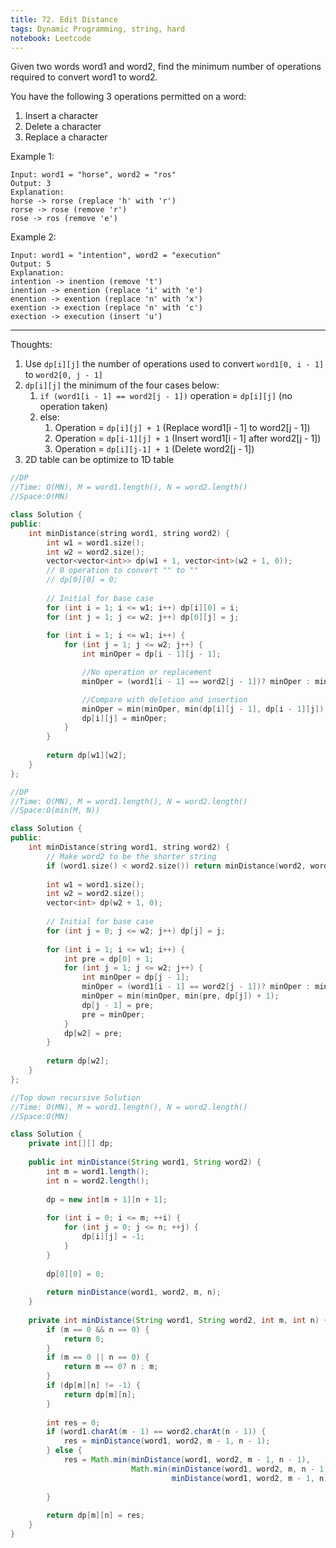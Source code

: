 ```yaml
---
title: 72. Edit Distance
tags: Dynamic Programming, string, hard
notebook: Leetcode
---
```


Given two words word1 and word2, find the minimum number of operations required to convert word1 to word2.

You have the following 3 operations permitted on a word:

1. Insert a character
2. Delete a character
3. Replace a character

Example 1:

```
Input: word1 = "horse", word2 = "ros"
Output: 3
Explanation: 
horse -> rorse (replace 'h' with 'r')
rorse -> rose (remove 'r')
rose -> ros (remove 'e')
```
Example 2:
```
Input: word1 = "intention", word2 = "execution"
Output: 5
Explanation: 
intention -> inention (remove 't')
inention -> enention (replace 'i' with 'e')
enention -> exention (replace 'n' with 'x')
exention -> exection (replace 'n' with 'c')
exection -> execution (insert 'u')
```

----------
Thoughts:
1. Use `dp[i][j]` the number of operations used to convert `word1[0, i - 1]` to `word2[0, j - 1]`
2. `dp[i][j]` the minimum of the four cases below:
   1.  `if (word1[i - 1] == word2[j - 1])` operation = `dp[i][j]` (no operation taken)
   2.  else:
       1. Operation = `dp[i][j] + 1` (Replace word1[i - 1] to word2[j - 1])
       2. Operation = `dp[i-1][j] + 1` (Insert word1[i - 1] after word2[j - 1])
       3. Operation = `dp[i][j-1] + 1` (Delete word2[j - 1])
3. 2D table can be optimize to 1D table

```c++
//DP
//Time: O(MN), M = word1.length(), N = word2.length()
//Space:O(MN)

class Solution {
public:
    int minDistance(string word1, string word2) {
        int w1 = word1.size();
        int w2 = word2.size();
        vector<vector<int>> dp(w1 + 1, vector<int>(w2 + 1, 0));
        // 0 operation to convert "" to ""
        // dp[0][0] = 0;
        
        // Initial for base case
        for (int i = 1; i <= w1; i++) dp[i][0] = i;
        for (int j = 1; j <= w2; j++) dp[0][j] = j;
        
        for (int i = 1; i <= w1; i++) {
            for (int j = 1; j <= w2; j++) {
                int minOper = dp[i - 1][j - 1];

                //No operation or replacement
                minOper = (word1[i - 1] == word2[j - 1])? minOper : minOper + 1;

                //Compare with deletion and insertion
                minOper = min(minOper, min(dp[i][j - 1], dp[i - 1][j]) + 1);
                dp[i][j] = minOper;
            }
        }
        
        return dp[w1][w2];
    }
};

```

```c++
//DP
//Time: O(MN), M = word1.length(), N = word2.length()
//Space:O(min(M, N))

class Solution {
public:
    int minDistance(string word1, string word2) {
        // Make word2 to be the shorter string 
        if (word1.size() < word2.size()) return minDistance(word2, word1);
        
        int w1 = word1.size();
        int w2 = word2.size();
        vector<int> dp(w2 + 1, 0);
        
        // Initial for base case
        for (int j = 0; j <= w2; j++) dp[j] = j;
        
        for (int i = 1; i <= w1; i++) {
            int pre = dp[0] + 1;
            for (int j = 1; j <= w2; j++) {
                int minOper = dp[j - 1];
                minOper = (word1[i - 1] == word2[j - 1])? minOper : minOper + 1;
                minOper = min(minOper, min(pre, dp[j]) + 1);
                dp[j - 1] = pre;
                pre = minOper;
            }
            dp[w2] = pre;
        }
        
        return dp[w2];
    }
};


```

```Java
//Top down recursive Solution
//Time: O(MN), M = word1.length(), N = word2.length()
//Space:O(MN)

class Solution {
    private int[][] dp;
    
    public int minDistance(String word1, String word2) {
        int m = word1.length();
        int n = word2.length();
        
        dp = new int[m + 1][n + 1];
        
        for (int i = 0; i <= m; ++i) {
            for (int j = 0; j <= n; ++j) {
                dp[i][j] = -1;
            }
        }
            
        dp[0][0] = 0;
        
        return minDistance(word1, word2, m, n);
    }
    
    private int minDistance(String word1, String word2, int m, int n) {
        if (m == 0 && n == 0) {
            return 0;
        }
        if (m == 0 || n == 0) {
            return m == 0? n : m;
        }
        if (dp[m][n] != -1) {
            return dp[m][n];
        }
        
        int res = 0;
        if (word1.charAt(m - 1) == word2.charAt(n - 1)) {
            res = minDistance(word1, word2, m - 1, n - 1);
        } else {
            res = Math.min(minDistance(word1, word2, m - 1, n - 1), 
                           Math.min(minDistance(word1, word2, m, n - 1),
                                    minDistance(word1, word2, m - 1, n))) + 1;
            
        }
        
        return dp[m][n] = res;
    }
}
```